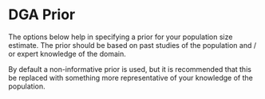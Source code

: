 # DGA Prior

The options below help in specifying a prior for your population size estimate. The prior should be based on past studies of the population and / or expert knowledge of the domain.

By default a non-informative prior is used, but it is recommended that this be replaced with something more representative of your knowledge of the population.
